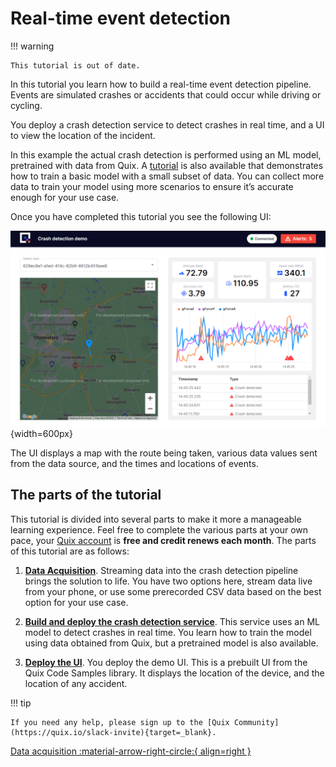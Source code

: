 # Real-time event detection

!!! warning

    This tutorial is out of date.

In this tutorial you learn how to build a real-time event detection pipeline. Events are simulated crashes or accidents that could occur while driving or cycling. 

You deploy a crash detection service to detect crashes in real time, and a UI to view the location of the incident.

In this example the actual crash detection is performed using an ML model, pretrained with data from Quix. A [tutorial](../train-and-deploy-ml/overview.md) is also available that demonstrates how to train a basic model with a small subset of data. You can collect more data to train your model using more scenarios to ensure it’s accurate enough for your use case.

Once you have completed this tutorial you see the following UI:

![Event detection UI](./images/ui.png){width=600px}

The UI displays a map with the route being taken, various data values sent from the data source, and the times and locations of events.

## The parts of the tutorial

This tutorial is divided into several parts to make it more a manageable learning experience. Feel free to complete the various parts at your own pace, your [Quix account](https://portal.platform.quix.io/self-sign-up) is **free and credit renews each month**. The parts of this tutorial are as follows:

1. [**Data Acquisition**](./data-acquisition.md). Streaming data into the crash detection pipeline brings the solution to life. You have two options here, stream data live from your phone, or use some prerecorded CSV data based on the best option for your use case.

2. [**Build and deploy the crash detection service**](./crash-detection.md). This service uses an ML model to detect crashes in real time. You learn how to train the model using data obtained from Quix, but a pretrained model is also available.

3. [**Deploy the UI**](./crash-detection-ui.md). You deploy the demo UI. This is a prebuilt UI from the Quix Code Samples library. It displays the location of the device, and the location of any accident.

!!! tip

	If you need any help, please sign up to the [Quix Community](https://quix.io/slack-invite){target=_blank}.

[Data acquisition :material-arrow-right-circle:{ align=right }](./data-acquisition.md)
